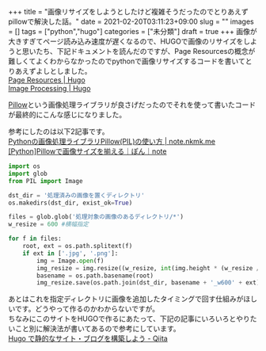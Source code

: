 +++
title = "画像リサイズをしようとしたけど複雑そうだったのでとりあえずpillowで解決した話。"
date = 2021-02-20T03:11:23+09:00
slug = ""
images = []
tags = ["python","hugo"]
categories = ["未分類"]
draft = true
+++
画像が大きすぎてページ読み込み速度が遅くなるので、HUGOで画像のリサイズをしようと思いたち、下記ドキュメントを読んだのですが、Page Resourcesの概念が難しくてよくわからなかったのでpythonで画像リサイズするコードを書いてとりあえずよしとしました。  
[Page Resources | Hugo](https://gohugo.io/content-management/page-resources/)  
[Image Processing | Hugo](https://gohugo.io/content-management/image-processing/)
<!--more-->

[Pillow](https://pillow.readthedocs.io/en/stable/#)という画像処理ライブラリが良さげだったのでそれを使って書いたコードが最終的にこんな感じになりました。  

参考にしたのは以下2記事です。  
[Pythonの画像処理ライブラリPillow(PIL)の使い方 | note.nkmk.me](https://note.nkmk.me/python-pillow-basic/)  
[[Python]Pillowで画像サイズを揃える｜ぽん｜note](https://note.com/akiroppongi/n/nc535b10d67d0)

```python:resize_w600.py
import os
import glob
from PIL import Image

dst_dir = '処理済みの画像を置くディレクトリ'
os.makedirs(dst_dir, exist_ok=True)

files = glob.glob('処理対象の画像のあるディレクトリ/*')
w_resize = 600 #横幅指定

for f in files:
    root, ext = os.path.splitext(f)
    if ext in ['.jpg', '.png']:
        img = Image.open(f)
        img_resize = img.resize((w_resize, int(img.height * (w_resize / int(img.width)))))
        basename = os.path.basename(root)
        img_resize.save(os.path.join(dst_dir, basename + '_w600' + ext))        
```
あとはこれを指定ディレクトリに画像を追加したタイミングで回す仕組みがほしいです。どうやって作るのかわからないですが。  
ちなみにこのサイトをHUGOで作るにあたって、下記の記事にいろいろとやりたいこと別に解決法が書いてあるので参考にしています。  
[Hugo で静的なサイト・ブログを構築しよう - Qiita](https://qiita.com/peaceiris/items/ef38cc2a4b5565d0dd7c)